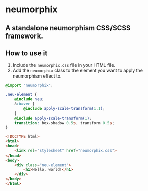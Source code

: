 neumorphix
==========
## A standalone neumorphism CSS/SCSS framework.
## How to use it
1. Include the `neumorphix.css` file in your HTML file.
2. Add the `neumorphix` class to the element you want to apply the neumorphism effect to.

```scss
@import "neumorphix";

.neu-element {
    @include neu;
    &:hover {
        @include apply-scale-transform(1.1);
    }
    @include apply-scale-transform(1);
    transition: box-shadow 0.5s, transform 0.5s;
}
```

```html
<!DOCTYPE html>
<html>
<head>
    <link rel="stylesheet" href="neumorphix.css">
</head>
<body>
    <div class="neu-element">
        <h1>Hello, world!</h1>
    </div>
</body>
</html>
```





